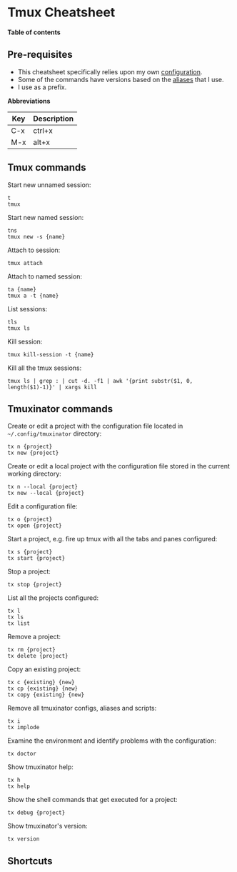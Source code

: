 # Tmux Cheatsheet

**Table of contents**

## Pre-requisites

- This cheatsheet specifically relies upon my own [configuration](https://github.com/dimaskh/dotfiles/blob/master/.tmux.conf).
- Some of the commands have versions based on the [aliases](https://github.com/dimaskh/dotfiles/blob/master/.aliases) that I use.
- I use <C-a> as a prefix.

**Abbreviations**

| Key | Description |
| --- | ----------- |
| C-x | ctrl+x      |
| M-x | alt+x       |

## Tmux commands

Start new unnamed session:

    t
    tmux

Start new named session:

    tns
    tmux new -s {name}

Attach to session:

    tmux attach

Attach to named session:

    ta {name}
    tmux a -t {name}

List sessions:

    tls
    tmux ls

Kill session:

    tmux kill-session -t {name}

Kill all the tmux sessions:

    tmux ls | grep : | cut -d. -f1 | awk '{print substr($1, 0, length($1)-1)}' | xargs kill

## Tmuxinator commands

Create or edit a project with the configuration file located in `~/.config/tmuxinator` directory:

    tx n {project}
    tx new {project}

Create or edit a local project with the configuration file stored in the current working directory:

    tx n --local {project}
    tx new --local {project}

Edit a configuration file:

    tx o {project}
    tx open {project}

Start a project, e.g. fire up tmux with all the tabs and panes configured:

    tx s {project}
    tx start {project}

Stop a project:

    tx stop {project}

List all the projects configured:

    tx l
    tx ls
    tx list

Remove a project:

    tx rm {project}
    tx delete {project}

Copy an existing project:

    tx c {existing} {new}
    tx cp {existing} {new}
    tx copy {existing} {new}

Remove all tmuxinator configs, aliases and scripts:

    tx i
    tx implode

Examine the environment and identify problems with the configuration:

    tx doctor

Show tmuxinator help:

    tx h
    tx help

Show the shell commands that get executed for a project:

    tx debug {project}

Show tmuxinator's version:

    tx version

## Shortcuts
